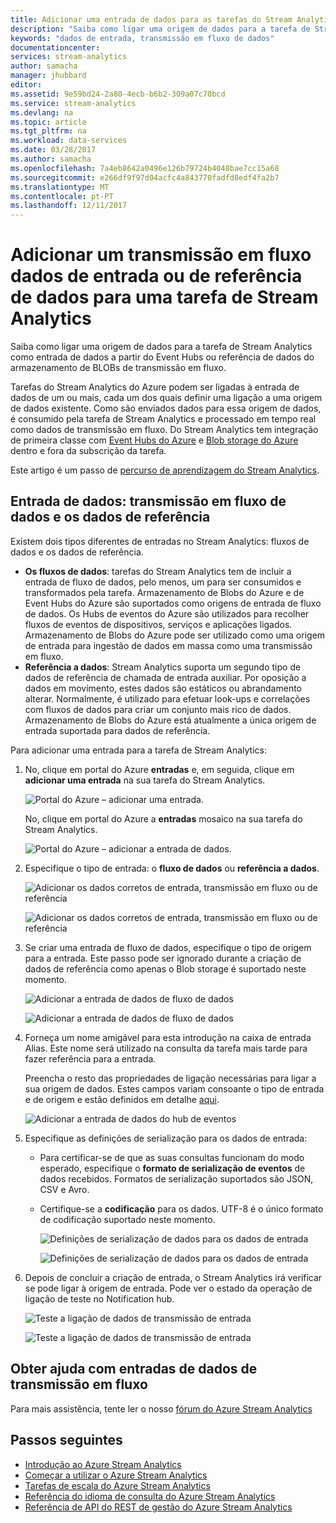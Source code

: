 ```yaml
---
title: Adicionar uma entrada de dados para as tarefas do Stream Analytics | Microsoft Docs
description: "Saiba como ligar uma origem de dados para a tarefa de Stream Analytics como entrada de dados a partir do Event Hubs ou referência de dados do armazenamento do blogue de transmissão em fluxo."
keywords: "dados de entrada, transmissão em fluxo de dados"
documentationcenter: 
services: stream-analytics
author: samacha
manager: jhubbard
editor: 
ms.assetid: 9e59bd24-2a80-4ecb-b6b2-309a07c70bcd
ms.service: stream-analytics
ms.devlang: na
ms.topic: article
ms.tgt_pltfrm: na
ms.workload: data-services
ms.date: 03/28/2017
ms.author: samacha
ms.openlocfilehash: 7a4eb8642a0496e126b79724b4048bae7cc15a68
ms.sourcegitcommit: e266df9f97d04acfc4a843770fadfd8edf4fa2b7
ms.translationtype: MT
ms.contentlocale: pt-PT
ms.lasthandoff: 12/11/2017
---
```

# <a name="add-a-streaming-data-input-or-reference-data-to-a-stream-analytics-job"></a>Adicionar um transmissão em fluxo dados de entrada ou de referência de dados para uma tarefa de Stream Analytics
Saiba como ligar uma origem de dados para a tarefa de Stream Analytics como entrada de dados a partir do Event Hubs ou referência de dados do armazenamento de BLOBs de transmissão em fluxo.

Tarefas do Stream Analytics do Azure podem ser ligadas à entrada de dados de um ou mais, cada um dos quais definir uma ligação a uma origem de dados existente. Como são enviados dados para essa origem de dados, é consumido pela tarefa de Stream Analytics e processado em tempo real como dados de transmissão em fluxo. Do Stream Analytics tem integração de primeira classe com [Event Hubs do Azure](https://azure.microsoft.com/services/event-hubs/) e [Blob storage do Azure](../storage/blobs/storage-dotnet-how-to-use-blobs.md) dentro e fora da subscrição da tarefa.

Este artigo é um passo de [percurso de aprendizagem do Stream Analytics](/documentation/learning-paths/stream-analytics/).

## <a name="data-input-streaming-data-and-reference-data"></a>Entrada de dados: transmissão em fluxo de dados e os dados de referência
Existem dois tipos diferentes de entradas no Stream Analytics: fluxos de dados e os dados de referência.

* **Os fluxos de dados**: tarefas do Stream Analytics tem de incluir a entrada de fluxo de dados, pelo menos, um para ser consumidos e transformados pela tarefa. Armazenamento de Blobs do Azure e de Event Hubs do Azure são suportados como origens de entrada de fluxo de dados. Os Hubs de eventos do Azure são utilizados para recolher fluxos de eventos de dispositivos, serviços e aplicações ligados. Armazenamento de Blobs do Azure pode ser utilizado como uma origem de entrada para ingestão de dados em massa como uma transmissão em fluxo.  
* **Referência a dados**: Stream Analytics suporta um segundo tipo de dados de referência de chamada de entrada auxiliar.  Por oposição a dados em movimento, estes dados são estáticos ou abrandamento alterar.  Normalmente, é utilizado para efetuar look-ups e correlações com fluxos de dados para criar um conjunto mais rico de dados.  Armazenamento de Blobs do Azure está atualmente a única origem de entrada suportada para dados de referência.  

Para adicionar uma entrada para a tarefa de Stream Analytics:

1. No, clique em portal do Azure **entradas** e, em seguida, clique em **adicionar uma entrada** na sua tarefa do Stream Analytics.
   
    ![Portal do Azure – adicionar uma entrada.](./media/stream-analytics-add-inputs/1-stream-analytics-add-inputs.png)  
   
    No, clique em portal do Azure a **entradas** mosaico na sua tarefa do Stream Analytics.  
   
    ![Portal do Azure – adicionar a entrada de dados.](./media/stream-analytics-add-inputs/7-stream-analytics-add-inputs.png)  
2. Especifique o tipo de entrada: o **fluxo de dados** ou **referência a dados**.
   
    ![Adicionar os dados corretos de entrada, transmissão em fluxo ou de referência](./media/stream-analytics-add-inputs/2-stream-analytics-add-inputs.png)  
   
    ![Adicionar os dados corretos de entrada, transmissão em fluxo ou de referência](./media/stream-analytics-add-inputs/8-stream-analytics-add-inputs.png)  
3. Se criar uma entrada de fluxo de dados, especifique o tipo de origem para a entrada.  Este passo pode ser ignorado durante a criação de dados de referência como apenas o Blob storage é suportado neste momento.
   
    ![Adicionar a entrada de dados de fluxo de dados](./media/stream-analytics-add-inputs/3-stream-analytics-add-inputs.png)  
   
    ![Adicionar a entrada de dados de fluxo de dados](./media/stream-analytics-add-inputs/9-stream-analytics-add-inputs.png)  
4. Forneça um nome amigável para esta introdução na caixa de entrada Alias.  Este nome será utilizado na consulta da tarefa mais tarde para fazer referência para a entrada.
   
    Preencha o resto das propriedades de ligação necessárias para ligar a sua origem de dados. Estes campos variam consoante o tipo de entrada e de origem e estão definidos em detalhe [aqui](stream-analytics-create-a-job.md).  
   
    ![Adicionar a entrada de dados do hub de eventos](./media/stream-analytics-add-inputs/4-stream-analytics-add-inputs.png)  
5. Especifique as definições de serialização para os dados de entrada:
   
   * Para certificar-se de que as suas consultas funcionam do modo esperado, especifique o **formato de serialização de eventos** de dados recebidos.  Formatos de serialização suportados são JSON, CSV e Avro.
   * Certifique-se a **codificação** para os dados.  UTF-8 é o único formato de codificação suportado neste momento.
     
     ![Definições de serialização de dados para os dados de entrada](./media/stream-analytics-add-inputs/5-stream-analytics-add-inputs.png)  
     
     ![Definições de serialização de dados para os dados de entrada](./media/stream-analytics-add-inputs/10-stream-analytics-add-inputs.png)  
6. Depois de concluir a criação de entrada, o Stream Analytics irá verificar se pode ligar à origem de entrada.  Pode ver o estado da operação de ligação de teste no Notification hub.
   
    ![Teste a ligação de dados de transmissão de entrada](./media/stream-analytics-add-inputs/6-stream-analytics-add-inputs.png)  
   
    ![Teste a ligação de dados de transmissão de entrada](./media/stream-analytics-add-inputs/11-stream-analytics-add-inputs.png)  

## <a name="get-help-with-streaming-data-inputs"></a>Obter ajuda com entradas de dados de transmissão em fluxo
Para mais assistência, tente ler o nosso [fórum do Azure Stream Analytics](https://social.msdn.microsoft.com/Forums/en-US/home?forum=AzureStreamAnalytics)

## <a name="next-steps"></a>Passos seguintes
* [Introdução ao Azure Stream Analytics](stream-analytics-introduction.md)
* [Começar a utilizar o Azure Stream Analytics](stream-analytics-real-time-fraud-detection.md)
* [Tarefas de escala do Azure Stream Analytics](stream-analytics-scale-jobs.md)
* [Referência do idioma de consulta do Azure Stream Analytics](https://msdn.microsoft.com/library/azure/dn834998.aspx)
* [Referência de API do REST de gestão do Azure Stream Analytics](https://msdn.microsoft.com/library/azure/dn835031.aspx)

